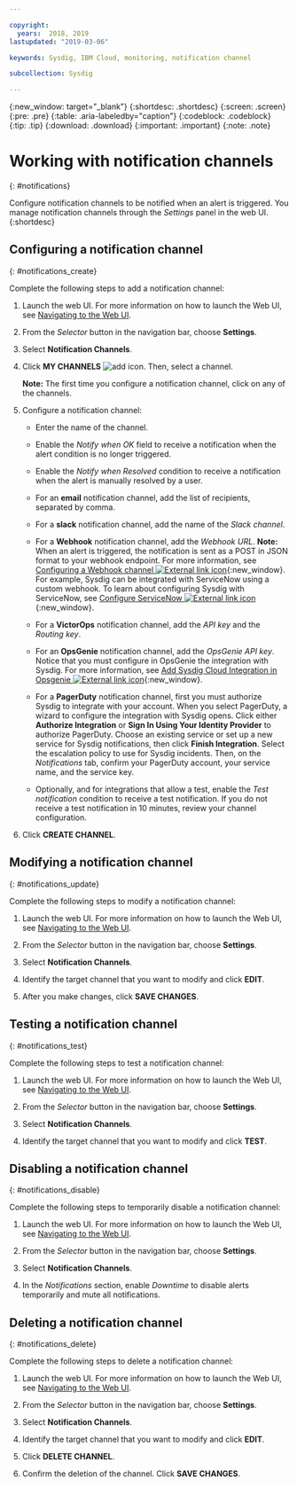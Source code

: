 ```yaml
---

copyright:
  years:  2018, 2019
lastupdated: "2019-03-06"

keywords: Sysdig, IBM Cloud, monitoring, notification channel

subcollection: Sysdig

---
```


{:new_window: target="_blank"}
{:shortdesc: .shortdesc}
{:screen: .screen}
{:pre: .pre}
{:table: .aria-labeledby="caption"}
{:codeblock: .codeblock}
{:tip: .tip}
{:download: .download}
{:important: .important}
{:note: .note}


# Working with notification channels
{: #notifications}

Configure notification channels to be notified when an alert is triggered. You manage notification channels through the *Settings* panel in the web UI.
{:shortdesc}
 

## Configuring a notification channel
{: #notifications_create}

Complete the following steps to add a notification channel:

1. Launch the web UI. For more information on how to launch the Web UI, see [Navigating to the Web UI](/docs/services/Monitoring-with-Sysdig?topic=Sysdig-launch#launch). 
    
2. From the *Selector* button in the navigation bar, choose **Settings**.

3. Select **Notification Channels**.

4. Click **MY CHANNELS** ![add icon](../images/add.png). Then, select a channel.

    **Note:** The first time you configure a notification channel, click on any of the channels.

5. Configure a notification channel:

    * Enter the name of the channel.

    * Enable the *Notify when OK* field to receive a notification when the alert condition is no longer triggered.

    * Enable the *Notify when Resolved* condition to receive a notification when the alert is manually resolved by a user.

    * For an **email** notification channel, add the list of recipients, separated by comma.

    * For a **slack** notification channel, add the name of the *Slack channel*.

    * For a **Webhook** notification channel, add the *Webhook URL*. **Note:** When an alert is triggered, the notification is sent as a POST in JSON format to your webhook endpoint. For more information, see [Configuring a Webhook channel ![External link icon](../../icons/launch-glyph.svg "External link icon")](https://sysdigdocs.atlassian.net/wiki/spaces/Platform/pages/242843679/Configure+a+Webhook+Channel){:new_window}. For example, Sysdig can be integrated with ServiceNow using a custom webhook. To learn about configuring Sysdig with ServiceNow, see [Configure ServiceNow ![External link icon](../../icons/launch-glyph.svg "External link icon")](https://sysdigdocs.atlassian.net/wiki/spaces/Platform/pages/242942035/Configure+ServiceNow){:new_window}.

    * For a **VictorOps** notification channel, add the *API key* and the *Routing key*.

    * For an **OpsGenie** notification channel, add the *OpsGenie API key*. Notice that you must configure in OpsGenie the integration with Sysdig. For more information, see [Add Sysdig Cloud Integration in Opsgenie ![External link icon](../../icons/launch-glyph.svg "External link icon")](https://docs.opsgenie.com/v1.0/docs/sysdig-cloud-integration){:new_window}.

    * For a **PagerDuty** notification channel, first you must authorize Sysdig to integrate with your account. When you select PagerDuty, a wizard to configure the integration with Sysdig opens. Click either **Authorize Integration** or **Sign In Using Your Identity Provider** to authorize PagerDuty. Choose an existing service or set up a new service for Sysdig notifications, then click **Finish Integration**. Select the escalation policy to use for Sysdig incidents. Then, on the *Notifications* tab, confirm your PagerDuty account, your service name, and the service key. 

    * Optionally, and for integrations that allow a test, enable the *Test notification* condition to receive a test notification. If you do not receive a test notification in 10 minutes, review your channel configuration. 

6. Click **CREATE CHANNEL**. 



## Modifying a notification channel
{: #notifications_update}

Complete the following steps to modify a notification channel:

1. Launch the web UI. For more information on how to launch the Web UI, see [Navigating to the Web UI](/docs/services/Monitoring-with-Sysdig?topic=Sysdig-launch#launch). 
    
2. From the *Selector* button in the navigation bar, choose **Settings**.

3. Select **Notification Channels**.

4. Identify the target channel that you want to modify and click **EDIT**.

5. After you make changes, click **SAVE CHANGES**.



## Testing a notification channel
{: #notifications_test}

Complete the following steps to test a notification channel:

1. Launch the web UI. For more information on how to launch the Web UI, see [Navigating to the Web UI](/docs/services/Monitoring-with-Sysdig?topic=Sysdig-launch#launch). 
    
2. From the *Selector* button in the navigation bar, choose **Settings**.

3. Select **Notification Channels**.

4. Identify the target channel that you want to modify and click **TEST**.



## Disabling a notification channel
{: #notifications_disable}

Complete the following steps to temporarily disable a notification channel:

1. Launch the web UI. For more information on how to launch the Web UI, see [Navigating to the Web UI](/docs/services/Monitoring-with-Sysdig?topic=Sysdig-launch#launch). 
    
2. From the *Selector* button in the navigation bar, choose **Settings**.

3. Select **Notification Channels**.

4. In the *Notifications* section, enable *Downtime* to disable alerts temporarily and mute all notifications.

## Deleting a notification channel
{: #notifications_delete}

Complete the following steps to delete a notification channel:

1. Launch the web UI. For more information on how to launch the Web UI, see [Navigating to the Web UI](/docs/services/Monitoring-with-Sysdig?topic=Sysdig-launch#launch). 
    
2. From the *Selector* button in the navigation bar, choose **Settings**.

3. Select **Notification Channels**.

4. Identify the target channel that you want to modify and click **EDIT**.

5. Click **DELETE CHANNEL**.

6. Confirm the deletion of the channel. Click **SAVE CHANGES**.




